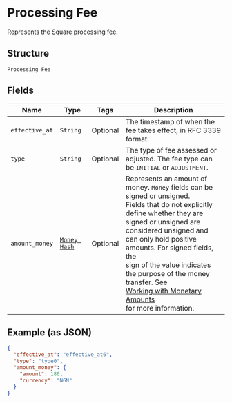 
# Processing Fee

Represents the Square processing fee.

## Structure

`Processing Fee`

## Fields

| Name | Type | Tags | Description |
|  --- | --- | --- | --- |
| `effective_at` | `String` | Optional | The timestamp of when the fee takes effect, in RFC 3339 format. |
| `type` | `String` | Optional | The type of fee assessed or adjusted. The fee type can be `INITIAL` or `ADJUSTMENT`. |
| `amount_money` | [`Money Hash`](../../doc/models/money.md) | Optional | Represents an amount of money. `Money` fields can be signed or unsigned.<br>Fields that do not explicitly define whether they are signed or unsigned are<br>considered unsigned and can only hold positive amounts. For signed fields, the<br>sign of the value indicates the purpose of the money transfer. See<br>[Working with Monetary Amounts](https://developer.squareup.com/docs/build-basics/working-with-monetary-amounts)<br>for more information. |

## Example (as JSON)

```json
{
  "effective_at": "effective_at6",
  "type": "type0",
  "amount_money": {
    "amount": 186,
    "currency": "NGN"
  }
}
```

